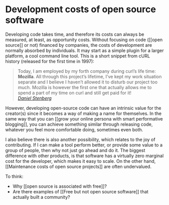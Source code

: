# Development costs of open source software
Developing code takes time, and therefore its costs can always be measured, at least, as opportunity costs. Without focusing on code ([[open source]] or not) financed by companies, the costs of development are normally absorbed by individuals. It may start as a simple plugin for a larger platform, a cool command line tool. This is a short snippet from cURL history (released for the first time in 1997):

<blockquote class="quoteback" darkmode="" data-title="curl%2C%2017%20years%20old%20today%20%7C%20daniel.haxx.se" data-author="" cite="https://daniel.haxx.se/blog/2015/03/20/curl-17-years-old-today/">
Today, I am employed by my forth company during curl’s life time: <strong>Mozilla</strong>. All through this project’s lifetime, I’ve kept my work situation separate and I believe I haven’t allowed it to disturb our project too much. Mozilla is however the first one that actually allows me to spend a part of my time on curl and still get paid for it!
<footer> <cite><a href="https://daniel.haxx.se/blog/2015/03/20/curl-17-years-old-today/">Daniel Stenberg</a></cite></footer>
</blockquote>
<script note="" src="https://cdn.jsdelivr.net/gh/Blogger-Peer-Review/quotebacks@1/quoteback.js"></script>

However, developing open-source code can have an intrinsic value for the creator(s) since it becomes a way of making a name for themselves. In the same way that you can [[grow your online persona with smart performative blogging]], you can achieve something similar through releasing code, whatever you feel more comfortable doing, sometimes even both. 

I also believe there is also another possibility, which relates to the joy of contributing. If I can make a tool perform better, or provide some value to a group of people, then why not just go ahead and do it. The biggest difference with other products, is that software has a virtually zero marginal cost for the developer, which makes it easy to scale. On the other hand, [[Maintenance costs of open source projects]] are often undervalued. 

To think: 

- Why [[open source is associated with free]]? 
- Are there examples of [[Free but not open source software]] that actually built a community?